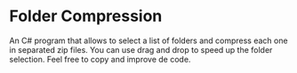 # Folder Compression

An C# program that allows to select a list of folders and compress each one in separated zip files.
You can use drag and drop to speed up the folder selection.
Feel free to copy and improve de code.
